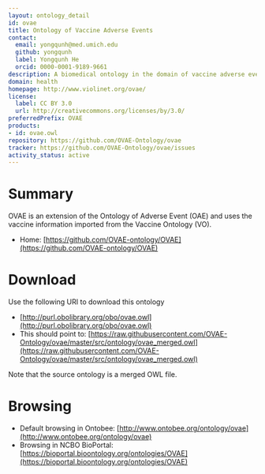 ```yaml
---
layout: ontology_detail
id: ovae
title: Ontology of Vaccine Adverse Events
contact:
  email: yongqunh@med.umich.edu
  github: yongqunh
  label: Yongqunh He
  orcid: 0000-0001-9189-9661
description: A biomedical ontology in the domain of vaccine adverse events.
domain: health
homepage: http://www.violinet.org/ovae/
license:
  label: CC BY 3.0
  url: http://creativecommons.org/licenses/by/3.0/
preferredPrefix: OVAE
products:
- id: ovae.owl
repository: https://github.com/OVAE-Ontology/ovae
tracker: https://github.com/OVAE-Ontology/ovae/issues
activity_status: active
---
```


# Summary

OVAE is an extension of the Ontology of Adverse Event (OAE) and uses the vaccine information imported from the Vaccine Ontology (VO). 

* Home: [https://github.com/OVAE-ontology/OVAE](https://github.com/OVAE-ontology/OVAE) 

# Download

Use the following URI to download this ontology

* [http://purl.obolibrary.org/obo/ovae.owl](http://purl.obolibrary.org/obo/ovae.owl)
* This should point to: [https://raw.githubusercontent.com/OVAE-Ontology/ovae/master/src/ontology/ovae_merged.owl](https://raw.githubusercontent.com/OVAE-Ontology/ovae/master/src/ontology/ovae_merged.owl)

Note that the source ontology is a merged OWL file.  

# Browsing

* Default browsing in Ontobee: [http://www.ontobee.org/ontology/ovae](http://www.ontobee.org/ontology/ovae)
* Browsing in NCBO BioPortal: [https://bioportal.bioontology.org/ontologies/OVAE](https://bioportal.bioontology.org/ontologies/OVAE)
